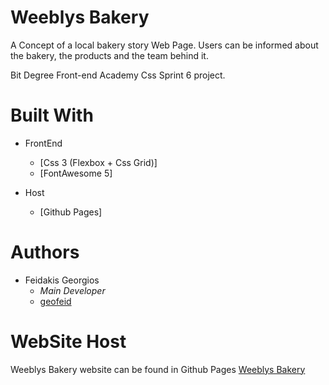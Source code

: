 # Weeblys Bakery
A Concept of a local bakery story Web Page. Users can be informed about the bakery, the products and the team behind it.

Bit Degree Front-end Academy Css Sprint 6 project.


# Built With

- FrontEnd
    - [Css 3 (Flexbox + Css Grid)]
    - [FontAwesome 5]

- Host
    - [Github Pages]

# Authors
- Feidakis Georgios
  - *Main Developer* 
  - [geofeid](https://github.com/geofeid)
  

# WebSite Host
Weeblys Bakery website can be found in Github Pages [Weeblys Bakery](https://geofeid.github.io/Weeblys-Bakery/)
